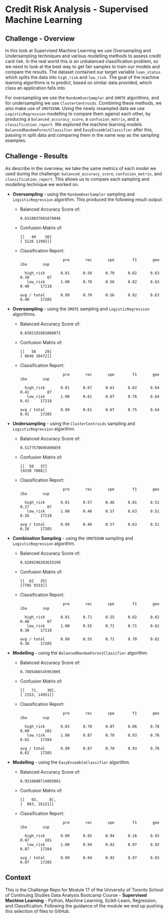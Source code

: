 # Credit Risk Analysis - Supervised Machine Learning

## Challenge - Overview

In this look at Supervised Machine Learning we use Oversampling and Undersampling techniques and various modelling methods to assess credit card risk. In the real world this is an unbalanced classification problem, so we need to look at the best way to get fair samples to train our models and compare the results. The dataset contained our target variable `loan_status` which splits the data into `high_risk` and `low_risk`. The goal of the machine learning algorithms is to predict, based on similar data provided, which class an application falls into.

For oversampling we use the `RandomOverSampler` and `SMOTE` algorithms, and for undersampling we use `ClusterCentroids`. Combining these methods, we also make use of `SMOTEENN`. Using the newly resampled data we use `LogisticRegression` modelling to compare them against each other, by producing a `balanced_accuracy_score`, a `confusion_matrix`, and a `classification_report`. We explored the machine learning models `BalancedRandomForestClassifier` and `EasyEnsembleClassifier` after this, passing in split data and comparing them in the same way as the sampling examples.


## Challenge - Results

As describe in the overview, we take the same metrics of each model we used during the challenge: `balanced_accuracy_score`, `confusion_matrix`, and `classification_report`. This allows us to compare each sampling and modelling technique we worked on.

* **Oversampling** - using the `RandomOverSampler` sampling and `LogisticRegression` algorithm. This produced the following result output:

  - Balanced Accuracy Score of:

    ```
    0.6318837601879046
    ```

  - Confusion Matrix of:

    ```
    [[   49    38]
    [ 5126 11992]]
    ```

  - Classification Report:

    ```
                       pre       rec       spe        f1       geo       iba       sup

      high_risk       0.01      0.56      0.70      0.02      0.63      0.39        87
       low_risk       1.00      0.70      0.56      0.82      0.63      0.40     17118

    avg / total       0.99      0.70      0.56      0.82      0.63      0.40     17205
    ```

* **Oversampling** - using the `SMOTE` sampling and `LogisticRegression` algorithms.

  - Balanced Accuracy Score of:

    ```
    0.6392101881060872
    ```

  - Confusion Matrix of:

    ```
    [[   58    29]
    [ 6646 10472]]
    ```

  - Classification Report:

    ```
                       pre       rec       spe        f1       geo       iba       sup

      high_risk       0.01      0.67      0.61      0.02      0.64      0.41        87
       low_risk       1.00      0.61      0.67      0.76      0.64      0.41     17118

    avg / total       0.99      0.61      0.67      0.75      0.64      0.41     17205
    ```

* **Undersampling** - using the `ClusterCentroids` sampling and `LogisticRegression` algorithm.

  - Balanced Accuracy Score of:

    ```
    0.5177570695899859
    ```

  - Confusion Matrix of:

    ```
    [[  50   37]
    [9230 7888]]
    ```

  - Classification Report:

    ```
                       pre       rec       spe        f1       geo       iba       sup

      high_risk       0.01      0.57      0.46      0.01      0.51      0.27        87
       low_risk       1.00      0.46      0.57      0.63      0.51      0.26     17118

    avg / total       0.99      0.46      0.57      0.63      0.51      0.26     17205
    ```

* **Combination Sampling** - using the `SMOTEENN` sampling and `LogisticRegression` algorithm.

  - Balanced Accuracy Score of:

    ```
    0.6289296203633199
    ```

  - Confusion Matrix of:

    ```
    [[  62   25]
    [7785 9333]]
    ```

  - Classification Report:

    ```
                       pre       rec       spe        f1       geo       iba       sup

      high_risk       0.01      0.71      0.55      0.02      0.62      0.40        87
       low_risk       1.00      0.55      0.71      0.71      0.62      0.38     17118

    avg / total       0.99      0.55      0.71      0.70      0.62      0.38     17205
    ```

* **Modelling** - using the `BalancedRandomForestClassifier` algorithm.

  - Balanced Accuracy Score of:

    ```
    0.7885466545953005
    ```

  - Confusion Matrix of:

    ```
    [[   71,    30],
    [ 2153, 14951]]
    ```

  - Classification Report:

    ```
                       pre       rec       spe        f1       geo       iba       sup

      high_risk       0.03      0.70      0.87      0.06      0.78      0.60       101
       low_risk       1.00      0.87      0.70      0.93      0.78      0.62     17104

    avg / total       0.99      0.87      0.70      0.93      0.78      0.62     17205
    ```

* **Modelling** - using the `EasyEnsembleClassifier` algorithm.

  - Balanced Accuracy Score of:

    ```
    0.9316600714093861
    ```

  - Confusion Matrix of:

    ```
    [[   93,     8],
    [  983, 16121]]
    ```

  - Classification Report:

    ```
                       pre       rec       spe        f1       geo       iba       sup

      high_risk       0.09      0.92      0.94      0.16      0.93      0.87       101
       low_risk       1.00      0.94      0.92      0.97      0.93      0.87     17104

    avg / total       0.99      0.94      0.92      0.97      0.93      0.87     17205
    ```

<!--
## Challenge - Summary

Summarize the results of the machine learning models, and include a recommendation on the model to use, if any. If you do not recommend any of the models, justify your reasoning.

There is a summary of the results (2 pt)
There is a recommendation on which model to use, or there is no recommendation with a justification (3 pt)
-->

## Context

This is the Challenge Repo for Module 17 of the University of Toronto School of Continuing Studies Data Analysis Bootcamp Course - **Supervised Machine Learning** - Python, Machine Learning, Scikit-Learn, Regression, and Classification. Following the guidance of the module we end up pushing this selection of files to GitHub.
